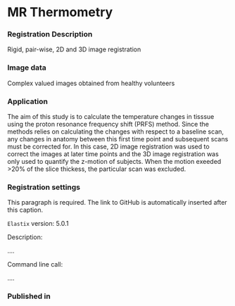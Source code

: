 # MR Thermometry 

###  Registration Description
Rigid, pair-wise, 2D and 3D image registration

###  Image data

Complex valued images obtained from healthy volunteers

###  Application

The aim of this study is to calculate the temperature changes in tisssue using the proton resonance frequency shift (PRFS) method.
Since the methods relies on calculating the changes with respect to a baseline scan, any changes in anatomy between this first time point and subsequent scans must be corrected for. In this case, 2D image registration was used to correct the images at later time points and the 3D image registration was only used to quantify the z-motion of subjects. When the motion exeeded >20% of the slice thickess, the particular scan was excluded. 

###  Registration settings

This paragraph is required. The link to GitHub is automatically inserted after this caption.

`Elastix` version: 5.0.1

Description:

....

Command line call:

....

###  Published in
